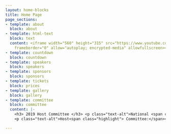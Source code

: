```yaml
---
layout: home-blocks
title: Home Page
page_sections:
- template: about
  block: about
- template: html-text
  block: text
  content: <iframe width="560" height="315" src="https://www.youtube.com/embed/Em61LO9teOI"
    frameborder="0" allow="autoplay; encrypted-media" allowfullscreen></iframe>
- template: countdown
  block: countdown
- template: speakers
  block: speakers
- template: sponsors
  block: sponsors
- template: tickets
  block: prices
- template: gallery
  block: gallery
- template: committee
  block: committee
  content: |-
    <h3> 2019 Host Committee </h3> <p class="text-alt">National <span class="highlight">honorary</span> Co-Chairmen:</p> <ul class="list"> <li>Joe Gibbs, Pro Football Hall of Fame</li> <li>Steve Largent, Pro Football Hall of Fame</li> <li>Anthony Muñoz, Pro Football Hall of Fame</li> <li>Mike Singletary, Pro Football Hall of Fame</li> <li>Bart Starr, Pro Football Hall of Fame</li> </ul>
    <p class="text-alt">Host<span class="highlight"> Committee:</span></p> <ul class="list"> <li>Marc Belton, Principal, Wisefellows Consulting</li> <li>Matt Birk, NFL, 1998 – 2012</li> <li>Richard Davis, Executive Chairman, U.S. Bancorp and Minnesota Super Bowl Host Committee Chair</li> <li>Dennis &amp; Megan Doyle</li> <li>Tony Dungy, Super Bowl Champion Coach, Studio Analyst. "Football Night in America" &amp; "Thursday Night Football"</li> <li>Greg Coleman,Minnesota Vikings, 1978 - 1987</li> <li>Jeff Siemon, Minnesota Vikings, 1972 - 1982</li> <li>Kevin Warren, COO, Minnesota Vikings</li> <li>Clark Hunt, Owner, Kansas City Chiefs</li> <li>Dr. Donna Harris, President, Minnehaha Academy</li> <li>Brad Hewitt, CEO, Thrivent Financial</li> <li>Cindy Kent, President &amp; General Manager, 3M Infection Prevention Division</li> <li>Tom Lehman, Professional Golfer (PGA)</li> <li>Paul Molitor, Manager, Minnesota Twins</li> <li>Maya Moore, Minnesota Lynx</li> <li>Marilyn Carlson Nelson, Minnesota Super Bowl Host Committee Chair</li> <li>Chris Roberts, Executive Vice President &amp; COO Dairy Foods, Land O’Lakes, Inc.</li> <li>Rick Spielman, General Manager, Minnesota Vikings</li> <li>Melvin Tennant CEO, Meet Minneapolis</li> <li>Kevin Warren, COO, Minnesota Vikings</li> <li>Ben Utecht, NFL, 2004 – 2009</li> <li>Paul Walser, Walser Automotive</li> </ul>

---
```

